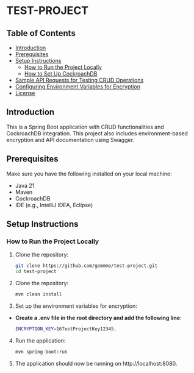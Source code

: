 # TEST-PROJECT 

## Table of Contents
- [Introduction](#introduction)
- [Prerequisites](#prerequisites)
- [Setup Instructions](#setup-instructions)
  - [How to Run the Project Locally](#how-to-run-the-project-locally)
  - [How to Set Up CockroachDB](#how-to-set-up-cockroachdb)
- [Sample API Requests for Testing CRUD Operations](#sample-api-requests-for-testing-crud-operations)
- [Configuring Environment Variables for Encryption](#configuring-environment-variables-for-encryption)
- [License](#license)

## Introduction
This is a Spring Boot application with CRUD functionalities and CockroachDB integration. This project also includes environment-based encryption and API documentation using Swagger.

## Prerequisites
Make sure you have the following installed on your local machine:
- Java 21
- Maven
- CockroachDB
- IDE (e.g., IntelliJ IDEA, Eclipse)


## Setup Instructions

### How to Run the Project Locally
1. Clone the repository:
   ```bash
   git clone https://github.com/gemmme/test-project.git
   cd test-project

2. Clone the repository:
    ```bash
   mvn clean install

3. Set up the environment variables for encryption:
- **Create a .env file in the root directory and add the following line**:
  ```bash
  ENCRYPTION_KEY=16TestProjectKey12345.

4. Run the application:
   ```bash
   mvn spring-boot:run
5. The application should now be running on http://localhost:8080.
